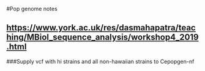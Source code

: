 #Pop genome notes 
## https://www.york.ac.uk/res/dasmahapatra/teaching/MBiol_sequence_analysis/workshop4_2019.html
###Supply vcf with hi strains and all non-hawaiian strains to Cepopgen-nf

